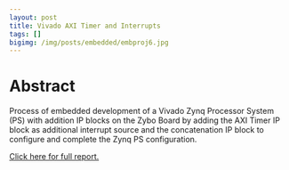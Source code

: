 ```yaml
---
layout: post
title: Vivado AXI Timer and Interrupts
tags: []
bigimg: /img/posts/embedded/embproj6.jpg
---
```


# Abstract
 Process of embedded development of a Vivado Zynq Processor System (PS) with addition IP blocks on the Zybo Board by adding the AXI Timer IP block as additional interrupt source and the concatenation IP block to configure and complete the Zynq PS configuration.

[Click here for full report.](
https://drive.google.com/open?id=1ISBVqC8RJw4uPFk4p4L2ePV6xN0Va5pL)
